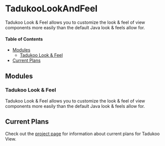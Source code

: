 # TadukooLookAndFeel
Tadukoo Look & Feel allows you to customize the look & feel of view components more easily than the default Java
look & feels allow for.

#### Table of Contents
* [Modules](#modules)
    * [Tadukoo Look & Feel](#tadukoo-look--feel)
* [Current Plans](#current-plans)

## Modules
### Tadukoo Look & Feel
Tadukoo Look & Feel allows you to customize the look & feel of view components more easily than the default Java
look & feels allow for.

## Current Plans
Check out the [project page](https://tadukooverse.github.io/projects/TadukooView.html) for information about
current plans for Tadukoo View.
